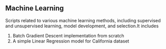 ## Machine Learning
Scripts related to various machine learning methods, including supervised and unsupervised learning, model development, and selection.It includes
1) Batch Gradient Descent implementation from scratch
2) A simple Linear Regression model for California dataset
